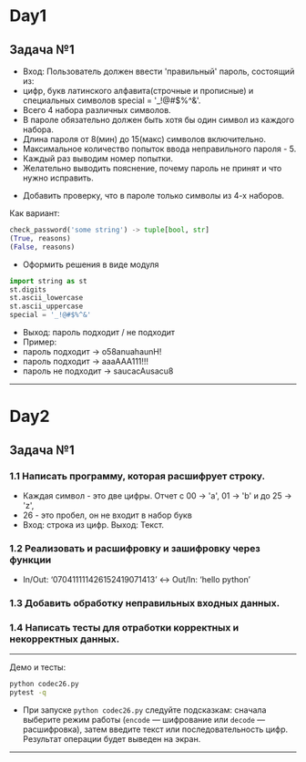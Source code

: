 # Day1

## Задача №1
- Вход: Пользователь должен ввести 'правильный' пароль, состоящий из:
- цифр, букв латинского алфавита(строчные и прописные) и специальных символов  special = '_!@#$%^&'.
- Всего 4 набора различных символов.
- В пароле обязательно должен быть хотя бы один символ из каждого набора.
- Длина пароля от 8(мин) до 15(макс) символов включительно.
- Максимальное количество попыток ввода неправильного пароля - 5.
- Каждый раз выводим номер попытки.
- Желательно выводить пояснение, почему пароль не принят и что нужно исправить.

* Добавить проверку, что в пароле только символы из 4-х наборов.

Как вариант:
```python
check_password('some string') -> tuple[bool, str]
(True, reasons)
(False, reasons)
```
- Оформить решения в виде модуля
```python
import string as st
st.digits
st.ascii_lowercase
st.ascii_uppercase
special = '_!@#$%^&'
```
- Выход: пароль подходит / не подходит
- Пример:
- пароль подходит -> o58anuahaunH!
- пароль подходит -> aaaAAA111!!!
- пароль не подходит -> saucacAusacu8
---
# Day2
## Задача №1
### 1.1 Написать программу, которая расшифрует строку.
- Каждая символ - это две цифры. Отчет с 00 -> 'a', 01 -> 'b' и до 25 -> 'z',
- 26 - это пробел, он не входит в набор букв
- Вход: строка из цифр. Выход: Текст.

### 1.2 Реализовать и расшифровку и зашифровку через функции
- In/Out: ‘070411111426152419071413’ <-> Out/In: ‘hello python’

### 1.3 Добавить обработку неправильных входных данных.

### 1.4 Написать тесты для отработки корректных и некорректных данных.
---
Демо и тесты:

```bash
python codec26.py
pytest -q
```

- При запуске `python codec26.py` следуйте подсказкам: сначала выберите режим работы
(`encode` — шифрование или `decode` — расшифровка), затем введите текст или
последовательность цифр. Результат операции будет выведен на экран.
---

